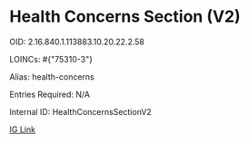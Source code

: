 # Health Concerns Section (V2)

OID: 2.16.840.1.113883.10.20.22.2.58

LOINCs: #{"75310-3"}

Alias: health-concerns

Entries Required: N/A

Internal ID: HealthConcernsSectionV2

[IG Link](https://www.hl7.org/ccdasearch/templates/2.16.840.1.113883.10.20.22.2.58.html)

